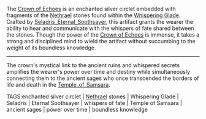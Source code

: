 The [Crown of Echoes](docs/Artifacts/Crown%20of%20Echoes.md) is an enchanted silver circlet embedded with fragments of the [Nethrael](../Lore/Nethrael.md) stones found within the [Whispering Glade](../Places/Whispering_Glade.md). Crafted by [Seladris_Eternal_Soothsayer](Seladris%20the%20Eternal%20Soothsayer.md), this artifact grants the wearer the ability to hear and communicate with the whispers of fate shared between the stones.  Though the power of the [Crown of Echoes](docs/Artifacts/Crown%20of%20Echoes.md) is immense, it takes a strong and disciplined mind to wield the artifact without succumbing to the weight of its boundless knowledge.


---
The crown's mystical link to the ancient ruins and whispered secrets amplifies the wearer's power over time and destiny while simultaneously connecting them to the ancient sages who once transcended the borders of life and death in the [Temple_of_Samsara](../Places/Temple_of_Samsara.md).


TAGS:enchanted silver circlet | [Nethrael](../Lore/Nethrael.md) stones | Whispering Glade | Seladris | Eternal Soothsayer | whispers of fate | Temple of Samsara | ancient sages | power over time | boundless knowledge
